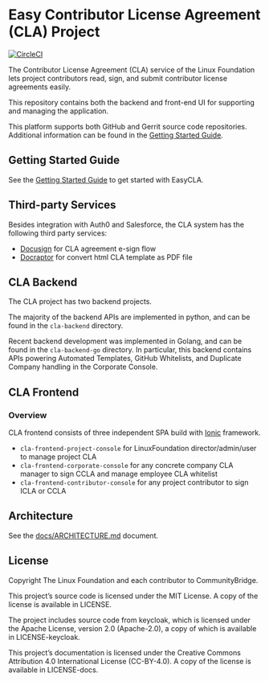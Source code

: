 # Easy Contributor License Agreement (CLA) Project

[![CircleCI](https://circleci.com/gh/communitybridge/easycla.svg?style=svg&circle-token=936fbcd340fff1b26453a2f46ffeab48f4fd3be4)](https://circleci.com/gh/communitybridge/easycla)

The Contributor License Agreement (CLA) service of the Linux Foundation lets
project contributors read, sign, and submit contributor license agreements easily.

 This repository contains both the backend and front-end UI for supporting and
 managing the application.

This platform supports both GitHub and Gerrit source code repositories.
Additional information can be found in the [Getting Started Guide](#getting-started-guide).

## Getting Started Guide

See the [Getting Started Guide](docs/getting-started.md) to get started with EasyCLA.

## Third-party Services

Besides integration with Auth0 and Salesforce, the CLA system has the following third party services:

- [Docusign](https://www.docusign.com/) for CLA agreement e-sign flow
- [Docraptor](https://docraptor.com/) for convert html CLA template as PDF file

## CLA Backend

The CLA project has two backend projects.

The majority of the backend APIs are implemented in python, and can be found
in the `cla-backend` directory.

Recent backend development was implemented in Golang, and can be found in the
`cla-backend-go` directory. In particular, this backend contains APIs
powering Automated Templates, GitHub Whitelists, and Duplicate Company
handling in the Corporate Console.

## CLA Frontend

### Overview

CLA frontend consists of three independent SPA build with
[Ionic](https://ionicframework.com/) framework.

- `cla-frontend-project-console` for LinuxFoundation director/admin/user to manage project CLA
- `cla-frontend-corporate-console` for any concrete company CLA manager to sign CCLA and manage employee CLA whitelist
- `cla-frontend-contributor-console` for any project contributor to sign ICLA or CCLA

## Architecture

See the [docs/ARCHITECTURE.md](docs/ARCHITECTURE.md) document.

## License

Copyright The Linux Foundation and each contributor to CommunityBridge.

This project’s source code is licensed under the MIT License. A copy of the
license is available in LICENSE.

The project includes source code from keycloak, which is licensed under the
Apache License, version 2.0 (Apache-2.0), a copy of which is available in
LICENSE-keycloak.

This project’s documentation is licensed under the Creative Commons Attribution
4.0 International License (CC-BY-4.0). A copy of the license is available in
LICENSE-docs.
